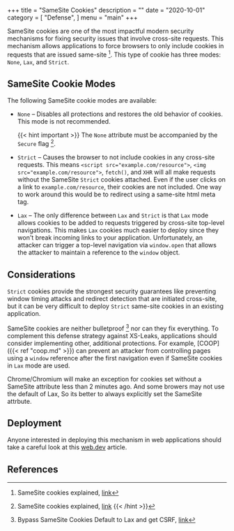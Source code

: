 +++
title = "SameSite Cookies"
description = ""
date = "2020-10-01"
category = [
    "Defense",
]
menu = "main"
+++

SameSite cookies are one of the most impactful modern security mechanisms for fixing security issues that involve cross-site requests. This mechanism allows applications to force browsers to only include cookies in requests that are issued same-site [^1]. This type of cookie has three modes: `None`, `Lax`, and `Strict`.

## SameSite Cookie Modes

The following SameSite cookie modes are available:

* `None` – Disables all protections and restores the old behavior of cookies. This mode is not recommended.

  {{< hint important >}}
  The `None` attribute must be accompanied by the `Secure` flag [^same-site-none].
  [^same-site-none]: SameSite cookies explained, [link](https://web.dev/samesite-cookies-explained/#samesitenone-must-be-secure)
  {{< /hint >}}


* `Strict` – Causes the browser to not include cookies in any cross-site requests. This means `<script src="example.com/resource">`, `<img src="example.com/resource">`, `fetch()`, and `XHR` will all make requests without the SameSite `Strict` cookies attached. Even if the user clicks on a link to `example.com/resource`, their cookies are not included. One way to work around this would be to redirect using a same-site html meta tag.

* `Lax` – The only difference between `Lax` and `Strict` is that `Lax` mode allows cookies to be added to requests triggered by cross-site top-level navigations. This makes `Lax` cookies much easier to deploy since they won't break incoming links to your application. Unfortunately, an attacker can trigger a top-level navigation via `window.open` that allows the attacker to maintain a reference to the `window` object.

## Considerations

`Strict` cookies provide the strongest security guarantees like preventing window timing attacks and redirect detection that are initiated cross-site, but it can be very difficult to deploy `Strict` same-site cookies in an existing application.

SameSite cookies are neither bulletproof [^2] nor can they fix everything. To complement this defense strategy against XS-Leaks, applications should consider implementing other, additional protections. For example, [COOP]({{< ref "coop.md" >}}) can prevent an attacker from controlling pages using a `window` reference after the first navigation even if SameSite cookies in `Lax` mode are used.

Chrome/Chromium will make an exception for cookies set without a SameSite attribute less than 2 minutes ago.
And some browers may not use the default of Lax, So its better to always explicitly set the SameSite attrbute. 

## Deployment

Anyone interested in deploying this mechanism in web applications should take a careful look at this [web.dev](https://web.dev/samesite-cookie-recipes/) article.

## References

[^1]: SameSite cookies explained, [link](https://web.dev/samesite-cookies-explained/)
[^2]: Bypass SameSite Cookies Default to Lax and get CSRF, [link](https://medium.com/@renwa/bypass-samesite-cookies-default-to-lax-and-get-csrf-343ba09b9f2b)

